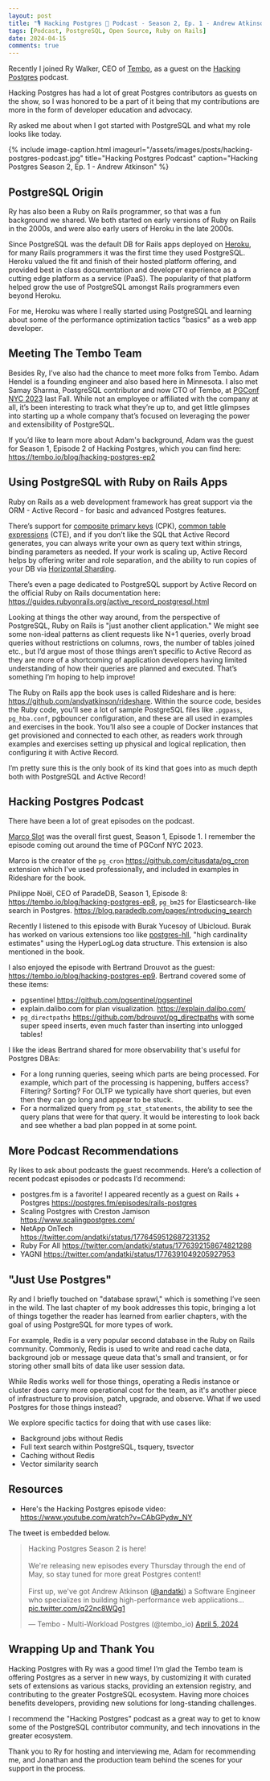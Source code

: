 ```yaml
---
layout: post
title: "🎙️ Hacking Postgres 🐘 Podcast - Season 2, Ep. 1 - Andrew Atkinson"
tags: [Podcast, PostgreSQL, Open Source, Ruby on Rails]
date: 2024-04-15
comments: true
---
```


Recently I joined Ry Walker, CEO of [Tembo](https://tembo.io), as a guest on the [Hacking Postgres](https://www.youtube.com/playlist?list=PL11N188AYb_Z04oQJgllNEY5m7gCcY8tH) podcast.

Hacking Postgres has had a lot of great Postgres contributors as guests on the show, so I was honored to be a part of it being that my contributions are more in the form of developer education and advocacy.

Ry asked me about when I got started with PostgreSQL and what my role looks like today.

{% include image-caption.html imageurl="/assets/images/posts/hacking-postgres-podcast.jpg" title="Hacking Postgres Podcast" caption="Hacking Postgres Season 2, Ep. 1 - Andrew Atkinson" %}

## PostgreSQL Origin

Ry has also been a Ruby on Rails programmer, so that was a fun background we shared. We both started on early versions of Ruby on Rails in the 2000s, and were also early users of Heroku in the late 2000s.

Since PostgreSQL was the default DB for Rails apps deployed on [Heroku](https://heroku.com), for many Rails programmers it was the first time they used PostgreSQL. Heroku valued the fit and finish of their hosted platform offering, and provided best in class documentation and developer experience as a cutting edge platform as a service (PaaS). The popularity of that platform helped grow the use of PostgreSQL amongst Rails programmers even beyond Heroku. 

For me, Heroku was where I really started using PostgreSQL and learning about some of the performance optimization tactics "basics" as a web app developer.

## Meeting The Tembo Team

Besides Ry, I’ve also had the chance to meet more folks from Tembo. Adam Hendel is a founding engineer and also based here in Minnesota. I also met Samay Sharma, PostgreSQL contributor and now CTO of Tembo, at [PGConf NYC 2023](/blog/2023/10/10/pgconf-nyc-2023) last Fall. While not an employee or affiliated with the company at all, it’s been interesting to track what they’re up to, and get little glimpses into starting up a whole company that’s focused on leveraging the power and extensibility of PostgreSQL.

If you’d like to learn more about Adam's background, Adam was the guest for Season 1, Episode 2 of Hacking Postgres, which you can find here: <https://tembo.io/blog/hacking-postgres-ep2>

## Using PostgreSQL with Ruby on Rails Apps

Ruby on Rails as a web development framework has great support via the ORM - Active Record - for basic and advanced Postgres features.

There’s support for [composite primary keys](https://guides.rubyonrails.org/active_record_composite_primary_keys.html) (CPK), [common table expressions](https://apidock.com/rails/ActiveRecord/QueryMethods/with) (CTE), and if you don’t like the SQL that Active Record generates, you can always write your own as query text within strings, binding parameters as needed. If your work is scaling up, Active Record helps by offering writer and role separation, and the ability to run copies of your DB via [Horizontal Sharding](https://guides.rubyonrails.org/v7.0/active_record_multiple_databases.html#horizontal-sharding).

There’s even a page dedicated to PostgreSQL support by Active Record on the official Ruby on Rails documentation here: <https://guides.rubyonrails.org/active_record_postgresql.html>

Looking at things the other way around, from the perspective of PostgreSQL, Ruby on Rails is "just another client application." We might see some non-ideal patterns as client requests like N+1 queries, overly broad queries without restrictions on columns, rows, the number of tables joined etc., but I’d argue most of those things aren’t specific to Active Record as they are more of a shortcoming of application developers having limited understanding of how their queries are planned and executed.  That’s something I’m hoping to help improve!

The Ruby on Rails app the book uses is called Rideshare and is here: <https://github.com/andyatkinson/rideshare>. Within the source code, besides the Ruby code, you’ll see a lot of sample PostgreSQL files like `.pgpass`, `pg_hba.conf`, pgbouncer configuration, and these are all used in examples and exercises in the book. You’ll also see a couple of Docker instances that get provisioned and connected to each other, as readers work through examples and exercises setting up physical and logical replication, then configuring it with Active Record.

I’m pretty sure this is the only book of its kind that goes into as much depth both with PostgreSQL and Active Record!

## Hacking Postgres Podcast

There have been a lot of great episodes on the podcast.

[Marco Slot](https://tembo.io/blog/hacking-postgres-ep1) was the overall first guest, Season 1, Episode 1. I remember the episode coming out around the time of PGConf NYC 2023.

Marco is the creator of the `pg_cron` <https://github.com/citusdata/pg_cron> extension which I’ve used professionally, and included in examples in Rideshare for the book.

Philippe Noël, CEO of ParadeDB, Season 1, Episode 8: <https://tembo.io/blog/hacking-postgres-ep8>, `pg_bm25` for Elasticsearch-like search in Postgres. <https://blog.paradedb.com/pages/introducing_search>

Recently I listened to this episode with Burak Yucesoy of Ubicloud. Burak has worked on various extensions too like [postgres-hll](https://github.com/citusdata/postgresql-hll), "high cardinality estimates" using the HyperLogLog data structure. This extension is also mentioned in the book.

I also enjoyed the episode with Bertrand Drouvot as the guest: <https://tembo.io/blog/hacking-postgres-ep9>. Bertrand covered some of these items:

- pgsentinel <https://github.com/pgsentinel/pgsentinel>
- explain.dalibo.com for plan visualization. <https://explain.dalibo.com/>
- `pg_directpaths` <https://github.com/bdrouvot/pg_directpaths> with some super speed inserts, even much faster than inserting into unlogged tables!

I like the ideas Bertrand shared for more observability that's useful for Postgres DBAs:

- For a long running queries, seeing which parts are being processed. For example, which part of the processing is happening, buffers access? Filtering? Sorting? For OLTP we typically have short queries, but even then they can go long and appear to be stuck.
- For a normalized query from `pg_stat_statements`, the ability to see the query plans that were for that query. It would be interesting to look back and see whether a bad plan popped in at some point.

## More Podcast Recommendations

Ry likes to ask about podcasts the guest recommends. Here’s a collection of recent podcast episodes or podcasts I’d recommend:

- postgres.fm is a favorite! I appeared recently as a guest on Rails + Postgres <https://postgres.fm/episodes/rails-postgres>
- Scaling Postgres with Creston Jamison <https://www.scalingpostgres.com/>
- NetApp OnTech <https://twitter.com/andatki/status/1776459512687231352>
- Ruby For All <https://twitter.com/andatki/status/1776392158674821288>
- YAGNI <https://twitter.com/andatki/status/1776391049205927953>

## "Just Use Postgres"

Ry and I briefly touched on "database sprawl," which is something I’ve seen in the wild. The last chapter of my book addresses this topic, bringing a lot of things together the reader has learned from earlier chapters, with the goal of using PostgreSQL for more types of work.

For example, Redis is a very popular second database in the Ruby on Rails community. Commonly, Redis is used to write and read cache data, background job or message queue data that's small and transient, or for storing other small bits of data like user session data.

While Redis works well for those things, operating a Redis instance or cluster does carry more operational cost for the team, as it's another piece of infrastructure to provision, patch, upgrade, and observe. What if we used Postgres for those things instead?

We explore specific tactics for doing that with use cases like:

- Background jobs without Redis
- Full text search within PostgreSQL, tsquery, tsvector
- Caching without Redis
- Vector similarity search

## Resources

- Here's the Hacking Postgres episode video: <https://www.youtube.com/watch?v=CAbGPydw_NY>

The tweet is embedded below.

<blockquote class="twitter-tweet"><p lang="en" dir="ltr">Hacking Postgres Season 2 is here!<br><br>We&#39;re releasing new episodes every Thursday through the end of May, so stay tuned for more great Postgres content!<br><br>First up, we&#39;ve got Andrew Atkinson (<a href="https://twitter.com/andatki?ref_src=twsrc%5Etfw">@andatki</a>) a Software Engineer who specializes in building high-performance web applications… <a href="https://t.co/q22nc8WQg1">pic.twitter.com/q22nc8WQg1</a></p>&mdash; Tembo - Multi-Workload Postgres (@tembo_io) <a href="https://twitter.com/tembo_io/status/1776044934002270390?ref_src=twsrc%5Etfw">April 5, 2024</a></blockquote> <script async src="https://platform.twitter.com/widgets.js" charset="utf-8"></script>

## Wrapping Up and Thank You

Hacking Postgres with Ry was a good time! I’m glad the Tembo team is offering Postgres as a server in new ways, by customizing it with curated sets of extensions as various stacks, providing an extension registry, and contributing to the greater PostgreSQL ecosystem. Having more choices benefits developers, providing new solutions for long-standing challenges.

I recommend the "Hacking Postgres" podcast as a great way to get to know some of the PostgreSQL contributor community, and tech innovations in the greater ecosystem.

Thank you to Ry for hosting and interviewing me, Adam for recommending me, and Jonathan and the production team behind the scenes for your support in the process.
